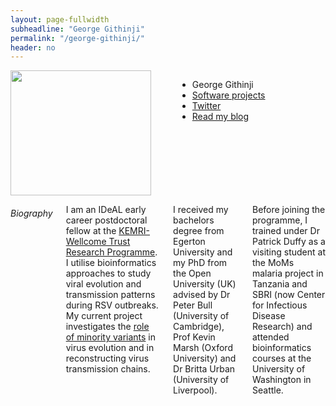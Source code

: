 ```yaml
---
layout: page-fullwidth
subheadline: "George Githinji"
permalink: "/george-githinji/"
header: no
---
```

<div class = "row">
<div class = "small-4 columns">
<img src="{{ site.url }}/images/George-Githinji.jpg" alt="" height="200" width="225">

<p></p>

<div>
<ul class="vcard">
  <li class="fn">George Githinji</li>
  <li class="street-address"><a href="https://github.com/biorelated" target="blank">Software projects </a></li>
  <li class="street-address"><a href="https://twitter.com/biorelated" target="blank">Twitter</a></li>
  <li class="street-address"><a href="https://biorelated.com" target="blank">Read my blog</a></li>
</ul>
</div>
</div>



<div class = "small-8 columns" >
<h6>Biography</h6>
<p class="text-justify">
I am an IDeAL early career postdoctoral fellow at the <a href="http://www.kemri-wellcome.org/" target="blank">KEMRI-Wellcome Trust Research Programme</a>. 
I utilise bioinformatics approaches to study viral evolution and transmission patterns during RSV outbreaks. 
My current project investigates the <a href="" target="blank">role of minority variants</a> in virus evolution and in reconstructing virus transmission chains.  
</p>

<p class="text-justify">
I received my bachelors degree from Egerton University and my PhD from the Open University (UK) 
advised by Dr Peter Bull (University of Cambridge), Prof Kevin Marsh (Oxford University) and 
Dr Britta Urban (University of Liverpool). 
</p>

<p class="text-justify">
Before joining the programme, I trained under Dr Patrick Duffy as a visiting student at the MoMs malaria project 
in Tanzania and SBRI (now Center for Infectious Disease Research) and attended bioinformatics courses at the University of Washington 
in Seattle. 
</p>

</div>
</div>
